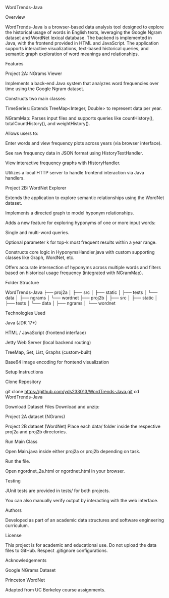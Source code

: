 WordTrends-Java

Overview

WordTrends-Java is a browser-based data analysis tool designed to explore the historical usage of words in English texts, leveraging the Google Ngram dataset and WordNet lexical database. The backend is implemented in Java, with the frontend provided in HTML and JavaScript. The application supports interactive visualizations, text-based historical queries, and semantic graph exploration of word meanings and relationships.

Features

Project 2A: NGrams Viewer

Implements a back-end Java system that analyzes word frequencies over time using the Google Ngram dataset.

Constructs two main classes:

TimeSeries: Extends TreeMap<Integer, Double> to represent data per year.

NGramMap: Parses input files and supports queries like countHistory(), totalCountHistory(), and weightHistory().

Allows users to:

Enter words and view frequency plots across years (via browser interface).

See raw frequency data in JSON format using HistoryTextHandler.

View interactive frequency graphs with HistoryHandler.

Utilizes a local HTTP server to handle frontend interaction via Java handlers.

Project 2B: WordNet Explorer

Extends the application to explore semantic relationships using the WordNet dataset.

Implements a directed graph to model hyponym relationships.

Adds a new feature for exploring hyponyms of one or more input words:

Single and multi-word queries.

Optional parameter k for top-k most frequent results within a year range.

Constructs core logic in HyponymsHandler.java with custom supporting classes like Graph, WordNet, etc.

Offers accurate intersection of hyponyms across multiple words and filters based on historical usage frequency (integrated with NGramMap).

Folder Structure

WordTrends-Java
├── proj2a
│   ├── src
│   ├── static
│   ├── tests
│   └── data
│       ├── ngrams
│       └── wordnet
├── proj2b
│   ├── src
│   ├── static
│   ├── tests
│   └── data
│       ├── ngrams
│       └── wordnet

Technologies Used

Java (JDK 17+)

HTML / JavaScript (frontend interface)

Jetty Web Server (local backend routing)

TreeMap, Set, List, Graphs (custom-built)

Base64 image encoding for frontend visualization

Setup Instructions

Clone Repository

git clone https://github.com/yds233013/WordTrends-Java.git
cd WordTrends-Java

Download Dataset Files
Download and unzip:

Project 2A dataset (NGrams)

Project 2B dataset (WordNet)
Place each data/ folder inside the respective proj2a and proj2b directories.

Run Main Class

Open Main.java inside either proj2a or proj2b depending on task.

Run the file.

Open ngordnet_2a.html or ngordnet.html in your browser.

Testing

JUnit tests are provided in tests/ for both projects.

You can also manually verify output by interacting with the web interface.

Authors

Developed as part of an academic data structures and software engineering curriculum.

License

This project is for academic and educational use. Do not upload the data files to GitHub. Respect .gitignore configurations.

Acknowledgements

Google NGrams Dataset

Princeton WordNet

Adapted from UC Berkeley course assignments.

